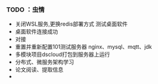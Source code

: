 
### TODO ：虫情

- 关闭WSL服务,更换redis部署方式 测试桌面软件
- 桌面软件连接成功
- 对接
- 重置并重新配置101测试服务器 nginx、mysql、mqtt、jdk
- 多模块项目dscloud打包到服务器上运行
- 分布式、微服务架构学习
- 论文阅读、提取信息
- 
